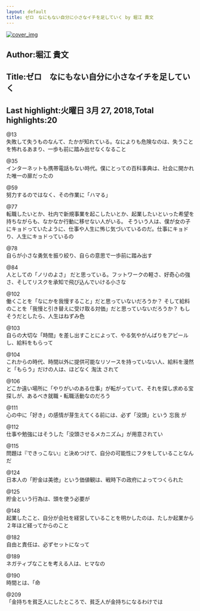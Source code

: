 ```yaml
---
layout: default
title: ゼロ　なにもない自分に小さなイチを足していく by 堀江 貴文
---
```


[![cover_img](http://images-jp.amazon.com/images/P/B00G9KDQQU.09.MZZZZZZZ.jpg)](https://www.amazon.co.jp/dp/B00G9KDQQU)  
## Author:堀江 貴文  
## Title:ゼロ　なにもない自分に小さなイチを足していく  
## Last highlight:火曜日 3月 27, 2018,Total highlights:20  
  
@13  
失敗して失うものなんて、たかが知れている。なによりも危険なのは、失うことを怖れるあまり、一歩も前に踏み出せなくなること  
  
@35  
インターネットも携帯電話もない時代。僕にとっての百科事典は、社会に開かれた唯一の扉だったの  
  
@59  
努力するのではなく、その作業に「ハマる」  
  
@77  
転職したいとか、社内で新規事業を起こしたいとか、起業したいといった希望を持ちながらも、なかなか行動に移せない人がいる。 そういう人は、僕が女の子にキョドっていたように、仕事や人生に怖じ気づいているのだ。仕事にキョドり、人生にキョドっているの  
  
@78  
自らが小さな勇気を振り絞り、自らの意思で一歩前に踏み出す  
  
@84  
人としての「ノリのよさ」 だと思っている。フットワークの軽さ、好奇心の強さ、そしてリスクを承知で飛び込んでいける小さな  
  
@102  
働くことを「なにかを我慢すること」だと思っていないだろうか？ そして給料のことを「我慢と引き替えに受け取る対価」だと思っていないだろうか？ もしそうだとしたら、人生はねずみ色  
  
@103  
自らの大切な「時間」を差し出すことによって、やる気やがんばりをアピールし、給料をもらって  
  
@104  
これからの時代、時間以外に提供可能なリソースを持っていない人、給料を漫然と「もらう」だけの人は、ほどなく 淘汰 されて  
  
@106  
どこか遠い場所に「やりがいのある仕事」が転がっていて、それを探し求める宝探しが、あるべき就職・転職活動なのだろう  
  
@111  
心の中に「好き」の感情が芽生えてくる前には、必ず「没頭」という 忘我 が  
  
@112  
仕事や勉強にはそうした「没頭させるメカニズム」が用意されてい  
  
@115  
問題は『できっこない』と決めつけて、自分の可能性にフタをしていることなんだ  
  
@124  
日本人の「貯金は美徳」という価値観は、戦時下の政府によってつくられた  
  
@125  
貯金という行為は、頭を使う必要が  
  
@148  
起業したこと、自分が会社を経営していることを明かしたのは、たしか起業から２年ほど経ってからのこと  
  
@182  
自由と責任は、必ずセットになって  
  
@189  
ネガティブなことを考える人は、ヒマなの  
  
@190  
時間とは、「命  
  
@209  
「金持ちを貧乏人にしたところで、貧乏人が金持ちになるわけでは  